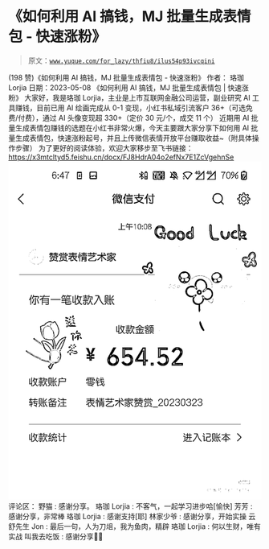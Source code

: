 # 《如何利用 AI 搞钱，MJ 批量生成表情包 - 快速涨粉》

> 原文：[`www.yuque.com/for_lazy/thfiu8/ilus54p93ivcqini`](https://www.yuque.com/for_lazy/thfiu8/ilus54p93ivcqini)

<ne-h2 id="1aaac85d" data-lake-id="1aaac85d"><ne-heading-ext><ne-heading-anchor></ne-heading-anchor><ne-heading-fold></ne-heading-fold></ne-heading-ext><ne-heading-content><ne-text id="ud64af5d1">(198 赞)《如何利用 AI 搞钱，MJ 批量生成表情包 - 快速涨粉》</ne-text></ne-heading-content></ne-h2> <ne-p id="uf25bfe96" data-lake-id="uf25bfe96"><ne-text id="u59273153">作者： 珞珈 Lorjia</ne-text></ne-p> <ne-p id="uba436527" data-lake-id="uba436527"><ne-text id="ue2e106cf">日期：2023-05-08</ne-text></ne-p> <ne-p id="u1ed4924d" data-lake-id="u1ed4924d"><ne-text id="u39d850a6">《如何利用 AI 搞钱，MJ 批量生成表情包 | 快速涨粉》</ne-text></ne-p> <ne-p id="ubb35a28c" data-lake-id="ubb35a28c"><ne-text id="u13abc7e7">大家好，我是珞珈 Lorjia，主业是上市互联网金融公司运营，副业研究 AI 工具赚钱，目前已用 AI 绘画完成从 0-1 变现，小红书私域引流客户 36+（可选免费/付费），通过 AI 头像变现超 330+（定价 30 元/个，成交 11 个）</ne-text></ne-p> <ne-p id="u07d5fc75" data-lake-id="u07d5fc75"><ne-text id="u7474a337">近期用 AI 批量生成表情包赚钱的选题在小红书非常火爆，今天主要跟大家分享下如何用 AI 批量生成表情包，快速涨粉起号，并且上传微信表情开放平台赚取收益~（附具体操作步骤）</ne-text></ne-p> <ne-p id="u7a532aa8" data-lake-id="u7a532aa8"><ne-text id="ubdc43f51">为了更好的阅读体验，欢迎大家移步至飞书链接：</ne-text>[<ne-text id="ue6ef6c87">https://x3mtcltyd5.feishu.cn/docx/FJ8HdrA04o2efNx7E1ZcVgehnSe</ne-text>](https://x3mtcltyd5.feishu.cn/docx/FJ8HdrA04o2efNx7E1ZcVgehnSe)<ne-card data-card-name="image" data-card-type="inline" id="JYE1J" data-event-boundary="card">![](img/4017576321f2f092dcd956524cbc1760.png)</ne-card></ne-p> <ne-hole id="u2c9de3f6" data-lake-id="u2c9de3f6"><ne-card data-card-name="hr" data-card-type="block" id="OiAJ1" data-event-boundary="card"><ne-p id="u1b689e85" data-lake-id="u1b689e85"><ne-text id="u1e67cb1c">评论区：</ne-text></ne-p> <ne-p id="ub53e6654" data-lake-id="ub53e6654"><ne-text id="uf0a981e6">野猫 : 感谢分享。</ne-text> <ne-text id="uf472e510">珞珈 Lorjia : 不客气，一起学习进步哈[愉快]</ne-text> <ne-text id="u9719a5b6">芳芳 : 感谢分享，非常棒</ne-text> <ne-text id="ud6c6e157">珞珈 Lorjia : 感谢支持[耶]</ne-text> <ne-text id="u0ab603f6">林家少爷 : 感谢分享，开始实操</ne-text> <ne-text id="u7322a897">云舒先生 Jon : 最后一句，人为刀俎，我为鱼肉，精辟</ne-text> <ne-text id="u53348367">珞珈 Lorjia : 何以生财，唯有实战</ne-text> <ne-text id="u7d5c774d">叫我去吃饭 : 感谢分享🙏🙏</ne-text></ne-p></ne-card></ne-hole>